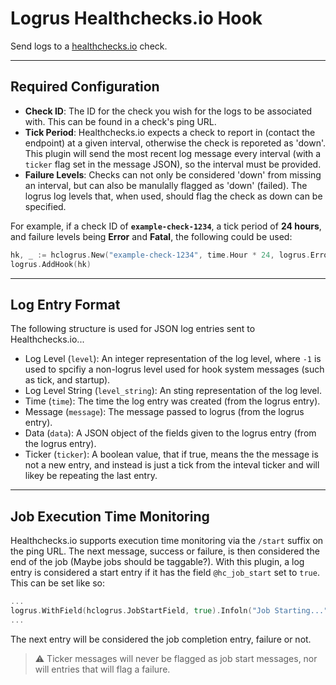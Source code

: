 # Logrus Healthchecks.io Hook

Send logs to a [healthchecks.io](https://healthchecks.io) check.

---

## Required Configuration

 - **Check ID**: The ID for the check you wish for the logs to be associated with. This can be found in a check's ping URL.
 - **Tick Period**: Healthchecks.io expects a check to report in (contact the endpoint) at a given interval, otherwise the check is reporeted as 'down'. This plugin will send the most recent log message every interval (with a `ticker` flag set in the message JSON), so the interval must be provided.
 - **Failure Levels**: Checks can not only be considered 'down' from missing an interval, but can also be manulally flagged as 'down' (failed). The logrus log levels that, when used, should flag the check as down can be specified.

For example, if a check ID of **`example-check-1234`**, a tick period of **24 hours**, and failure levels being **Error** and **Fatal**, the following could be used:

```go
hk, _ := hclogrus.New("example-check-1234", time.Hour * 24, logrus.ErrorLevel, logrus.FatalLevel)
logrus.AddHook(hk)
```

---

## Log Entry Format

The following structure is used for JSON log entries sent to Healthchecks.io...

 - Log Level (`level`): An integer representation of the log level, where `-1` is used to spcifiy a non-logrus level used for hook system messages (such as tick, and startup).
 - Log Level String (`level_string`): An sting representation of the log level.
 - Time (`time`): The time the log entry was created (from the logrus entry).
 - Message (`message`): The message passed to logrus (from the logrus entry).
 - Data (`data`): A JSON object of the fields given to the logrus entry (from the logrus entry).
 - Ticker (`ticker`): A boolean value, that if true, means the the message is not a new entry, and instead is just a tick from the inteval ticker and will likey be repeating the last entry.
  
--- 

## Job Execution Time Monitoring

Healthchecks.io supports execution time monitoring via the `/start` suffix on the ping URL. The next message, success or failure, is then considered the end of the job (Maybe jobs should be taggable?). With this plugin, a log entry is considered a start entry if it has the field `@hc_job_start` set to `true`. This can be set like so:

```go
...
logrus.WithField(hclogrus.JobStartField, true).Infoln("Job Starting...")
...
```

The next entry will be considered the job completion entry, failure or not.

> ⚠️ Ticker messages will never be flagged as job start messages, nor will entries that will flag a failure.
